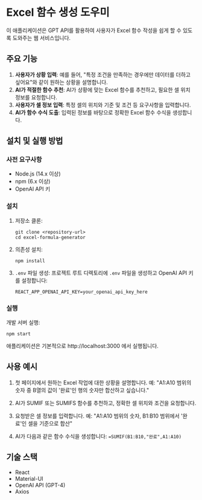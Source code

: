 # Excel 함수 생성 도우미

이 애플리케이션은 GPT API를 활용하여 사용자가 Excel 함수 작성을 쉽게 할 수 있도록 도와주는 웹 서비스입니다.

## 주요 기능

1. **사용자가 상황 입력**: 예를 들어, "특정 조건을 만족하는 경우에만 데이터를 더하고 싶어요"와 같이 원하는 상황을 설명합니다.
2. **AI가 적절한 함수 추천**: AI가 상황에 맞는 Excel 함수를 추천하고, 필요한 셀 위치 정보를 요청합니다.
3. **사용자가 셀 정보 입력**: 특정 셀의 위치와 기준 및 조건 등 요구사항을 입력합니다.
4. **AI가 함수 수식 도출**: 입력된 정보를 바탕으로 정확한 Excel 함수 수식을 생성합니다.

## 설치 및 실행 방법

### 사전 요구사항

- Node.js (14.x 이상)
- npm (6.x 이상)
- OpenAI API 키

### 설치

1. 저장소 클론:
   ```
   git clone <repository-url>
   cd excel-formula-generator
   ```

2. 의존성 설치:
   ```
   npm install
   ```

3. `.env` 파일 생성:
   프로젝트 루트 디렉토리에 `.env` 파일을 생성하고 OpenAI API 키를 설정합니다:
   ```
   REACT_APP_OPENAI_API_KEY=your_openai_api_key_here
   ```

### 실행

개발 서버 실행:
```
npm start
```

애플리케이션은 기본적으로 http://localhost:3000 에서 실행됩니다.

## 사용 예시

1. 첫 페이지에서 원하는 Excel 작업에 대한 상황을 설명합니다.
   예: "A1:A10 범위의 숫자 중 B열의 값이 '완료'인 행의 숫자만 합산하고 싶습니다."

2. AI가 SUMIF 또는 SUMIFS 함수를 추천하고, 정확한 셀 위치와 조건을 요청합니다.

3. 요청받은 셀 정보를 입력합니다.
   예: "A1:A10 범위의 숫자, B1:B10 범위에서 '완료'인 셀을 기준으로 합산"

4. AI가 다음과 같은 함수 수식을 생성합니다:
   `=SUMIF(B1:B10,"완료",A1:A10)`

## 기술 스택

- React
- Material-UI
- OpenAI API (GPT-4)
- Axios 
